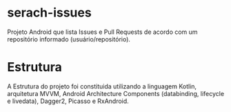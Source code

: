 # serach-issues

Projeto Android que lista Issues e Pull Requests de acordo com um repositório informado (usuário/repositório).

# Estrutura

A Estrutura do projeto foi constituida utilizando a linguagem Kotlin, arquitetura MVVM, Android Architecture Components (databinding, lifecycle e livedata), Dagger2, Picasso e RxAndroid.
